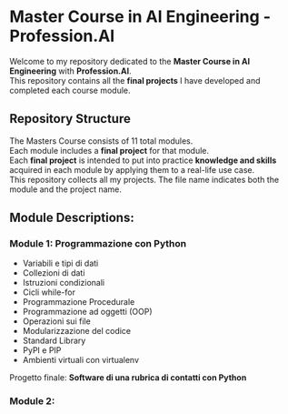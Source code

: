 # Master Course in AI Engineering - Profession.AI

Welcome to my repository dedicated to the **Master Course in AI Engineering** with **Profession.AI**. <br> This repository contains all the **final projects** I have developed and completed each course module.

## Repository Structure

The Masters Course consists of 11 total modules. <br>
Each module includes a **final project** for that module. <br>
Each **final project** is intended to put into practice **knowledge and skills** acquired in each module by applying them to a real-life use case. <br>
This repository collects all my projects. The file name indicates both the module and the project name.


## Module Descriptions:

### Module 1: Programmazione con Python
- Variabili e tipi di dati
- Collezioni di dati
- Istruzioni condizionali
- Cicli while-for
- Programmazione Procedurale
- Programmazione ad oggetti (OOP)
- Operazioni sui file
- Modularizzazione del codice
- Standard Library
- PyPI e PIP
- Ambienti virtuali con virtualenv

Progetto finale: **Software di una rubrica di contatti con Python**

### Module 2: 


